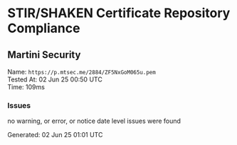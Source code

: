 # STIR/SHAKEN Certificate Repository Compliance

## Martini Security

Name: `https://p.mtsec.me/2884/ZF5NxGoM065u.pem`\
Tested At: 02 Jun 25 00:50 UTC\
Time: 109ms

### Issues

no warning, or error, or notice date level issues were found

Generated: 02 Jun 25 01:01 UTC